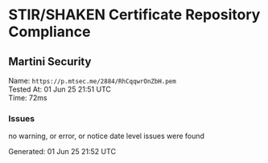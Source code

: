 # STIR/SHAKEN Certificate Repository Compliance

## Martini Security

Name: `https://p.mtsec.me/2884/RhCqqwrOnZbH.pem`\
Tested At: 01 Jun 25 21:51 UTC\
Time: 72ms

### Issues

no warning, or error, or notice date level issues were found

Generated: 01 Jun 25 21:52 UTC